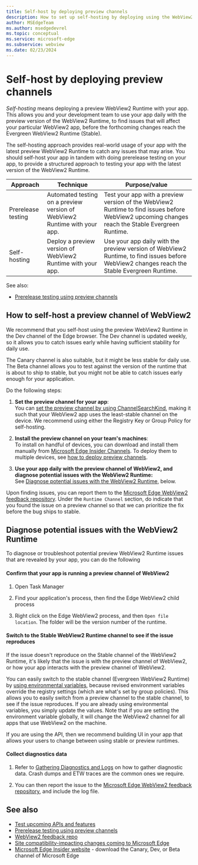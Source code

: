```yaml
---
title: Self-host by deploying preview channels
description: How to set up self-hosting by deploying using the WebView2 preview channels, which are the Insider preview channels of Microsoft Edge (Canary, Dev, and Beta).
author: MSEdgeTeam
ms.author: msedgedevrel
ms.topic: conceptual
ms.service: microsoft-edge
ms.subservice: webview
ms.date: 02/23/2024
---
```

# Self-host by deploying preview channels

_Self-hosting_ means deploying a preview WebView2 Runtime with your app.  This allows you and your development team to use your app daily with the preview version of the WebView2 Runtime, to find issues that will affect your particular WebView2 app, before the forthcoming changes reach the Evergreen WebView2 Runtime (Stable).

The self-hosting approach provides real-world usage of your app with the latest preview WebView2 Runtime to catch any issues that may arise.  You should self-host your app in tandem with doing prerelease testing on your app, to provide a structured approach to testing your app with the latest version of the WebView2 Runtime.

| Approach | Technique | Purpose/value |
|---|---|---|
| Prerelease testing | Automated testing on a preview version of WebView2 Runtime with your app. | Test your app with a preview version of the WebView2 Runtime to find issues before WebView2 upcoming changes reach the Stable Evergreen Runtime. |
| Self-hosting | Deploy a preview version of WebView2 Runtime with your app. | Use your app daily with the preview version of WebView2 Runtime, to find issues before WebView2 changes reach the Stable Evergreen Runtime. |

See also:
* [Prerelease testing using preview channels](./prerelease-testing.md)


<!-- ====================================================================== -->
## How to self-host a preview channel of WebView2

We recommend that you self-host using the preview WebView2 Runtime in the Dev channel of the Edge browser. The Dev channel is updated weekly, so it allows you to catch issues early while having sufficient stability for daily use.

The Canary channel is also suitable, but it might be less stable for daily use. The Beta channel allows you to test against the version of the runtime that is about to ship to stable, but you might not be able to catch issues early enough for your application.


Do the following steps:

1. **Set the preview channel for your app**:  
You can [set the preview channel by using ChannelSearchKind](./set-preview-channel.md#switching-the-channel-search-order-recommended), making it such that your WebView2 app uses the least-stable channel on the device. We recommend using either the Registry Key or Group Policy for self-hosting.

1. **Install the preview channel on your team's machines**:  
To install on handful of devices, you can download and install them manually from [Microsoft Edge Insider Channels](https://www.microsoft.com/edge/download/insider). To deploy them to multiple devices, see [how to deploy preview channels](./set-preview-channel.md#how-to-deploy-preview-channels). 

1. **Use your app daily with the preview channel of WebView2, and diagnose potential issues with the WebView2 Runtime:**  
See [Diagnose potential issues with the WebView2 Runtime](#diagnose-potential-issues-with-the-webview2-runtime), below.

Upon finding issues, you can report them to the [Microsoft Edge WebView2 feedback repository](https://github.com/MicrosoftEdge/WebView2Feedback).  Under the `Runtime Channel` section, do indicate that you found the issue on a preview channel so that we can prioritize the fix before the bug ships to stable.


<!-- ====================================================================== -->
## Diagnose potential issues with the WebView2 Runtime

To diagnose or troubleshoot potential preview WebView2 Runtime issues that are revealed by your app, you can do the following


<!-- ------------------------------ -->
#### Confirm that your app is running a preview channel of WebView2

1. Open Task Manager

1. Find your application's process, then find the Edge WebView2 child process

1. Right click on the Edge WebView2 process, and then `Open file location`. The folder will be the version number of the runtime.

<!-- ------------------------------ -->
#### Switch to the Stable WebView2 Runtime channel to see if the issue reproduces

If the issue doesn't reproduce on the Stable channel of the WebView2 Runtime, it's likely that the issue is with the preview channel of WebView2, or how your app interacts with the preview channel of WebView2.

You can easily switch to the stable channel (Evergreen WebView2 Runtime) by [using environmental variables](./set-preview-channel.md?tabs=environment-variable#switching-the-channel-search-order-recommended), because revised environment variables override the registry settings (which are what's set by group policies).  This allows you to easily switch from a preview channel to the stable channel, to see if the issue reproduces.  If you are already using environmental variables, you simply update the values.  Note that if you are setting the environment variable globally, it will change the WebView2 channel for all apps that use WebView2 on the machine. 

If you are using the API, then we recommend building UI in your app that allows your users to change between using stable or preview runtimes.

<!-- ------------------------------ -->
#### Collect diagnostics data

1. Refer to [Gathering Diagnostics and Logs](https://github.com/MicrosoftEdge/WebView2Feedback/tree/main/diagnostics) on how to gather diagnostic data. Crash dumps and ETW traces are the common ones we require.

1. You can then report the issue to the [Microsoft Edge WebView2 feedback repository](https://github.com/MicrosoftEdge/WebView2Feedback), and include the log file.


<!-- ====================================================================== -->
## See also

* [Test upcoming APIs and features](./set-preview-channel.md)
* [Prerelease testing using preview channels](./prerelease-testing.md)
* [WebView2 feedback repo](https://github.com/MicrosoftEdge/WebView2Feedback)
* [Site compatibility-impacting changes coming to Microsoft Edge](../../web-platform/site-impacting-changes.md)
* [Microsoft Edge Insider website](https://www.microsoft.com/edge/download/insider) - download the Canary, Dev, or Beta channel of Microsoft Edge
